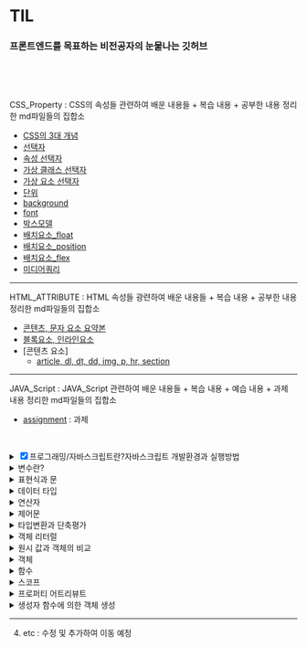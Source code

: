 # TIL

### 프론트엔드를 목표하는 비전공자의 눈물나는 깃허브

<br>

<br>

<br>

CSS_Property : CSS의 속성들 관련하여 배운 내용들 + 복습 내용 + 공부한 내용 정리한 md파일들의 집합소

- [CSS의 3대 개념](https://github.com/jjub0217/Dev-Log/blob/master/CSS_Property/CSS%EC%9D%98_3%EA%B0%80%EC%A7%80_%EC%A4%91%EC%9A%94%ED%95%9C_%EA%B0%9C%EB%85%90.md)
- [선택자](https://github.com/jjub0217/Dev-Log/blob/master/CSS_Property/%EC%84%A0%ED%83%9D%EC%9E%90.md)
- [속성 선택자](https://github.com/jjub0217/Dev-Log/blob/master/CSS_Property/%EC%86%8D%EC%84%B1_%EC%84%A0%ED%83%9D%EC%9E%90.md)
- [가상 클래스 선택자](https://github.com/jjub0217/Dev-Log/blob/master/CSS_Property/%EA%B0%80%EC%83%81_%ED%81%B4%EB%9E%98%EC%8A%A4_%EC%84%A0%ED%83%9D%EC%9E%90.md)
- [가상 요소 선택자](https://github.com/jjub0217/Dev-Log/blob/master/CSS_Property/%EA%B0%80%EC%83%81_%EC%9A%94%EC%86%8C_%EC%84%A0%ED%83%9D%EC%9E%90.md)
- [단위](https://github.com/jjub0217/Dev-Log/blob/master/CSS_Property/%EB%8B%A8%EC%9C%84.md)
- [background](https://github.com/jjub0217/Dev-Log/blob/master/CSS_Property/background.md)
- [font](https://github.com/jjub0217/Dev-Log/blob/master/CSS_Property/font.md)
- [박스모델](https://github.com/jjub0217/Dev-Log/blob/master/CSS_Property/%EB%B0%95%EC%8A%A4%EB%AA%A8%EB%8D%B8.md)
- [배치요소_float](https://github.com/jjub0217/Dev-Log/blob/master/CSS_Property/%EB%B0%B0%EC%B9%98%EC%9A%94%EC%86%8C_float.md)
- [배치요소_position](https://github.com/jjub0217/Dev-Log/blob/master/CSS_Property/%EB%B0%B0%EC%B9%98%EC%9A%94%EC%86%8C_position.md)
- [배치요소_flex](https://github.com/jjub0217/Dev-Log/blob/master/CSS_Property/%EB%B0%B0%EC%B9%98%EC%9A%94%EC%86%8C_flex.md)
- [미디어쿼리](https://github.com/jjub0217/Dev-Log/blob/master/CSS_Property/%EB%AF%B8%EB%94%94%EC%96%B4%EC%BF%BC%EB%A6%AC.md)

---

HTML_ATTRIBUTE : HTML 속성들 광련하여 배운 내용들 + 복습 내용 + 공부한 내용 정리한 md파일들의 집합소

-  [콘텐츠, 문자 요소 요약본](https://github.com/jjub0217/Dev-Log/blob/master/HTML_ATTRIBUTE/HTML%EC%9A%94%EC%86%8C%20contents_and_text.md)
-  [블록요소, 인라인요소](https://github.com/jjub0217/Dev-Log/blob/master/HTML_ATTRIBUTE/HTML%20%EC%9D%98%20%EB%B8%94%EB%A1%9D%EC%9A%94%EC%86%8C%EC%99%80%20%EC%9D%B8%EB%9D%BC%EC%9D%B8%EC%9A%94%EC%86%8C.md)
-  [콘텐츠 요소]
    - [article, dl, dt, dd, img, p, hr, section](https://github.com/jjub0217/Dev-Log/tree/master/HTML_ATTRIBUTE/contents_tag)

---

JAVA_Script : JAVA_Script 관련하여 배운 내용들 + 복습 내용 + 예습 내용 + 과제  내용 정리한 md파일들의 집합소

- [assignment](https://github.com/jjub0217/TIL/tree/master/JAVA_Script/assignment) : 과제

  <br>

<!DOCTYPE html>
<html lang="en">
<body>
    <div class="class1">
      <details class="class1-1">
            <summary><input type="checkbox" checked>프로그래밍/자바스크립트란?자바스크립트 개발환경과 실행방법</summary>
            <li><a href="https://github.com/jjub0217/TIL/blob/master/JAVA_Script/자바스크립트_강의_1(복습).md">
                    프런트엔드 개발자란
                </a></li>
            <li><a href="https://github.com/jjub0217/TIL/blob/master/JAVA_Script/자바스크립트_강의_1(복습).md">
                    Computational Thinking</a></li>
            <li><a href="https://github.com/jjub0217/TIL/blob/master/JAVA_Script/자바스크립트_강의_1(복습).md">
                    JAVA script의 소개 
                </a></li>
        </details>
    </div>
    <div class="class2-1">
        <details class="class2-1-1">
            <summary>변수란?</summary>
            <li><a href="https://github.com/jjub0217/TIL/blob/master/JAVA_Script/자바스크립트_강의_2-1(예%2C복습).md">
                    식별자/식별자 네이밍 규칙
                </a></li>
            <details class="class2-1-2">
                <summary>변수 선언</summary>
                 <li><a href="https://github.com/jjub0217/TIL/blob/master/JAVA_Script/자바스크립트_강의_2-1(예%2C복습).md">
                        변수 문법</a></li>
                <li><a href="https://github.com/jjub0217/TIL/blob/master/JAVA_Script/자바스크립트_강의_2-1(예%2C복습).md">
                        Reference Error</a></li>
                 <li><a href="https://github.com/jjub0217/TIL/blob/master/JAVA_Script/자바스크립트_강의_2-1(예%2C복습).md">
                        변수 호이스팅</a></li>
                 <li><a href="https://github.com/jjub0217/TIL/blob/master/JAVA_Script/자바스크립트_강의_2-1(예%2C복습).md">
                        값의 할당</a></li>
                 <li><a href="https://github.com/jjub0217/TIL/blob/master/JAVA_Script/자바스크립트_강의_2-1(예%2C복습).md">
                        값의 재할당</a></li>
                <li><a href="https://github.com/jjub0217/TIL/blob/master/JAVA_Script/자바스크립트_강의_2-1(예%2C복습).md">
                        값의 교환</a></li>
            </details>
        </details>
    </div>
    <div class="class2-2">
        <details class="class2-2-1">
            <summary>표현식과 문</summary>
             <li><a href="https://github.com/jjub0217/TIL/blob/master/JAVA_Script/자바스크립트_강의_2-2(예%2C복습).md">
                    값이란?
                </a></li>
            <li><a href="https://github.com/jjub0217/TIL/blob/master/JAVA_Script/자바스크립트_강의_2-2(예%2C복습).md">
                    리터럴이란?(원시타입/객체타입 이란?)</a></li>
              <li><a href="https://github.com/jjub0217/TIL/blob/master/JAVA_Script/자바스크립트_강의_2-2(예%2C복습).md">
                표현식
            </a></li>
        <li><a href="https://github.com/jjub0217/TIL/blob/master/JAVA_Script/자바스크립트_강의_2-2(예%2C복습).md">
                문
            </a></li>
    </details>
</div>
<div class="class3-1">
    <details class="class3-1-1">
        <summary>데이터 타입</summary>
        <li><a href="https://github.com/jjub0217/TIL/blob/master/JAVA_Script/자바스크립트_강의_3-1(예%2C복습).md">
                동적 타입 언어와 정적 타입 언어
            </a></li>
    </details>
</div>
<div class="class3-2">
    <details class="class3-2-1">
        <summary>연산자</summary>
        <li><a href="https://github.com/jjub0217/TIL/blob/master/JAVA_Script/자바스크립트_강의_3-2(예%2C복습).md">
                산술 연산자(이항/단항)
            </a></li>
        <li><a href="https://github.com/jjub0217/TIL/blob/master/JAVA_Script/자바스크립트_강의_3-2(예%2C복습).md">
                문자열 연결 연산자
            </a></li>
        <li><a href="https://github.com/jjub0217/TIL/blob/master/JAVA_Script/자바스크립트_강의_3-2(예%2C복습).md">
                할당 연산자
            </a></li>
        <details class="class3-2-2">
            <summary>비교 연산자</summary>
            <li><a href="https://github.com/jjub0217/TIL/blob/master/JAVA_Script/자바스크립트_강의_3-2(예%2C복습).md">
                    동등 / 일치 비교 연산자
                </a></li>
            <li><a href="https://github.com/jjub0217/TIL/blob/master/JAVA_Script/자바스크립트_강의_3-2(예%2C복습).md">
                    대소관계 비교 연산자
                </a></li>
        </details>
        <li><a href="https://github.com/jjub0217/TIL/blob/master/JAVA_Script/자바스크립트_강의_3-2(예%2C복습).md">삼항 조건 연산자
            </a></li>
            <li><a href="https://github.com/jjub0217/TIL/blob/master/JAVA_Script/자바스크립트_강의_3-2(예%2C복습).md">논리 연산자
        </a></li>
        <li><a href="https://github.com/jjub0217/TIL/blob/master/JAVA_Script/자바스크립트_강의_3-2(예%2C복습).md">단축 평가
    </a></li>
    </details>
    </div>
    <div class="class4-1">
    <details class="class4-1-1">
        <summary>제어문</summary>
        <li><a href="https://github.com/jjub0217/TIL/blob/master/JAVA_Script/자바스크립트_강의_4-1(예%2C복습).md">
                블록문
            </a></li>
        <details class="class4-1-2">
            <summary>조건문</summary>
            <li><a href="https://github.com/jjub0217/TIL/blob/master/JAVA_Script/자바스크립트_강의_4-1(예%2C복습).md">
                    if문
                </a></li>
            <li><a href="https://github.com/jjub0217/TIL/blob/master/JAVA_Script/자바스크립트_강의_4-1(예%2C복습).md">
                    if else문
                </a></li>
            <li><a href="https://github.com/jjub0217/TIL/blob/master/JAVA_Script/자바스크립트_강의_4-1(예%2C복습).md">
                    else if문
                </a></li>
            <li><a href="https://github.com/jjub0217/TIL/blob/master/JAVA_Script/자바스크립트_강의_4-1(예%2C복습).md">
                    switch문
                </a></li>
        </details>
        <details class="class4-1-3">
            <summary>반복문</summary>
            <li><a href="https://github.com/jjub0217/TIL/blob/master/JAVA_Script/자바스크립트_강의_4-1(예%2C복습).md">
                    for문
                </a></li>
            <li><a href="https://github.com/jjub0217/TIL/blob/master/JAVA_Script/자바스크립트_강의_4-1(예%2C복습).md">
                    while문
                </a></li>
            <li><a href="https://github.com/jjub0217/TIL/blob/master/JAVA_Script/자바스크립트_강의_4-1(예%2C복습).md">
                    do...while문
                </a></li>
            <li><a href="https://github.com/jjub0217/TIL/blob/master/JAVA_Script/자바스크립트_강의_4-1(예%2C복습).md">
                    break문
                </a></li>
            <li><a href="https://github.com/jjub0217/TIL/blob/master/JAVA_Script/자바스크립트_강의_4-1(예%2C복습).md">
                    continue문
                </a></li>
        </details>
    </details>
</div>
    <div class="class4-2">
    <details class="class4-2-1">
        <summary>타입변환과 단축평가</summary>
        <li><a href="https://github.com/jjub0217/TIL/blob/master/JAVA_Script/자바스크립트_강의_4-2(예%2C복습).md">
                타입변환이란?
            </a></li>
        <details class="class4-2-2">
            <summary>암묵적 타입 변환(문자열/숫자/불리언)</summary>
            <li><a href="https://github.com/jjub0217/TIL/blob/master/JAVA_Script/자바스크립트_강의_4-2(예%2C복습).md">
                    문자열 타입으로 변환
                </a></li>
            <li><a href="https://github.com/jjub0217/TIL/blob/master/JAVA_Script/자바스크립트_강의_4-2(예%2C복습).md">
                    숫자 타입으로 변환
                </a></li>
                    <li><a href="https://github.com/jjub0217/TIL/blob/master/JAVA_Script/자바스크립트_강의_4-2(예%2C복습).md">
                불리언 타입으로 변환
            </a></li>
    </details>
    <details class="class4-2-3">
        <summary>명시적 타입 변환(문자열/숫자/불리언)</summary>
        <li><a href="https://github.com/jjub0217/TIL/blob/master/JAVA_Script/자바스크립트_강의_4-2(예%2C복습).md">
                문자열 타입으로 변환
            </a></li>
           <li><a href="https://github.com/jjub0217/TIL/blob/master/JAVA_Script/자바스크립트_강의_4-2(예%2C복습).md">
            숫자 타입으로 변환
        </a></li>
    <li><a href="https://github.com/jjub0217/TIL/blob/master/JAVA_Script/자바스크립트_강의_4-2(예%2C복습).md">
            불리언 타입으로 변환
        </a></li>
</details>
<li><a href="https://github.com/jjub0217/TIL/blob/master/JAVA_Script/자바스크립트_강의_4-2(예%2C복습).md">
        단축 평가
    </a></li>
        </details>
    </div>
    <div class="class5-1">
    <details class="class5-1-1">
        <summary>객체 리터럴</summary>
        <details class="class5-1-1-1">
            <summary>프로퍼티</summary>
            <li><a href="https://github.com/jjub0217/TIL/blob/master/JAVA_Script/자바스크립트_강의_5-1(예%2C복습).md">
                    프로퍼티 키
                </a></li>
            <li><a href="https://github.com/jjub0217/TIL/blob/master/JAVA_Script/자바스크립트_강의_5-1(예%2C복습).md">
                    프로퍼티 값
                </a></li>
        </details>
        <details class="class5-1-2">
            <summary>메소드</summary>
            <li><a href="https://github.com/jjub0217/TIL/blob/master/JAVA_Script/자바스크립트_강의_5-1(예%2C복습).md">
                    프로퍼티 접근
                </a></li>
            <li><a href="https://github.com/jjub0217/TIL/blob/master/JAVA_Script/자바스크립트_강의_5-1(예%2C복습).md">
                프로퍼티 값 갱신
            </a></li>
             <li><a href="https://github.com/jjub0217/TIL/blob/master/JAVA_Script/자바스크립트_강의_5-1(예%2C복습).md">
            프로퍼티 동적 생성
        </a></li>
            <li><a href="https://github.com/jjub0217/TIL/blob/master/JAVA_Script/자바스크립트_강의_5-1(예%2C복습).md">
        프로퍼티 삭제
    </a></li>
            <li><a href="https://github.com/jjub0217/TIL/blob/master/JAVA_Script/자바스크립트_강의_5-1(예%2C복습).md">
        프로퍼티 축약 표현
    </a></li>
            <li><a href="https://github.com/jjub0217/TIL/blob/master/JAVA_Script/자바스크립트_강의_5-1(예%2C복습).md">
        프로퍼티 키 동적 생성
    </a></li>
           <li><a href="https://github.com/jjub0217/TIL/blob/master/JAVA_Script/자바스크립트_강의_5-1(예%2C복습).md">
        메소드 축약 표현
    </a></li>
        </details>
        </details>
    </div>
    <div class="class5-2">
    <details class="class5-2-1">
        <summary>원시 값과 객체의 비교</summary>
        <details class="class5-2-1-1">
            <summary>원시값</summary>
            <li><a href="https://github.com/jjub0217/TIL/blob/master/JAVA_Script/자바스크립트_강의_5-2(예%2C복습).md">
                    값에 의한 전달
                </a></li>
        </details>
        <details class="class5-2-1-2">
                <summary>객체</summary>
                <li><a href="https://github.com/jjub0217/TIL/blob/master/JAVA_Script/자바스크립트_강의_1.md">
                        참조에 의한 전달
                    </a></li>
            </details>
        </details>
    </div>
        <details class="class5-2-1-2">
            <summary>객체</summary>
            <li><a href="https://github.com/jjub0217/TIL/blob/master/JAVA_Script/자바스크립트_강의_5-2(예%2C복습).md">
                    참조에 의한 전달
                </a></li>
        </details>
    </details>
</div>
    <div class="class6">
    <details class="class6">
        <summary>함수</summary>
        <details class="class6-1-1">
            <summary>함수 정의</summary>
            <li><a href="https://github.com/jjub0217/TIL/blob/master/JAVA_Script/자바스크립트_강의_6-1(예%2C복습).md">
                    함수 이름
                </a></li>
            <li><a href="https://github.com/jjub0217/TIL/blob/master/JAVA_Script/자바스크립트_강의_6-1(예%2C복습).md">
                    매개 변수
                </a></li>
            <li><a href="https://github.com/jjub0217/TIL/blob/master/JAVA_Script/자바스크립트_강의_6-1(예%2C복습).md">
                    반환값
                </a></li>
            <li><a href="https://github.com/jjub0217/TIL/blob/master/JAVA_Script/자바스크립트_강의_6-1(예%2C복습).md">
                    식별자
                </a></li>
            <li><a href="https://github.com/jjub0217/TIL/blob/master/JAVA_Script/자바스크립트_강의_6-1(예%2C복습).md">
                    함수를 정의하는 방법
                </a></li>
        </details>
        <details class="class6-1-2">
            <summary>함수 호출</summary>
            <li><a href="https://github.com/jjub0217/TIL/blob/master/JAVA_Script/자바스크립트_강의_6-1(예%2C복습).md">
                    인수
                </a></li>
        </details>
        <details class="class6-2">
            <summary>함수 리터럴</summary>
            <details class="class6-2-1">
                <summary>기명 함수 리터럴</summary>
                <li><a href="https://github.com/jjub0217/TIL/blob/master/JAVA_Script/자바스크립트_강의_6-1(예%2C복습).md">
                        함수 선언문
                    </a></li>
            </details>
            <details class="class6-2-2">
                <summary>기명 함수 리터럴 & 익명 함수 리터럴</summary>
                <li><a href="https://github.com/jjub0217/TIL/blob/master/JAVA_Script/자바스크립트_강의_6-1(예%2C복습).md">
                        함수 표현식
                    </a></li>
            </details>
        </details>
        <details class="class6-3">
            <summary>함수 호출</summary>
            <details class="class6-3-1">
                <summary>인수가 부족하거나 초과한 경우</summary>
                <li><a href="https://github.com/jjub0217/TIL/blob/master/JAVA_Script/자바스크립트_강의_6-1(예%2C복습).md">
                        인수가 부족한 경우
                    </a></li>
                <li><a href="https://github.com/jjub0217/TIL/blob/master/JAVA_Script/자바스크립트_강의_6-1(예%2C복습).md">
                        인수가 초과되는 경우
                    </a></li>
            </details>
            <li><a href="https://github.com/jjub0217/TIL/blob/master/JAVA_Script/자바스크립트_강의_6-1(예%2C복습).md">
                    인수에 잘못된 타입이 들어온 경우
                </a></li>
        </details>
        <li><a href="https://github.com/jjub0217/TIL/blob/master/JAVA_Script/자바스크립트_강의_6-1(예%2C복습).md">
                반환문
            </a></li>
        <li><a href="https://github.com/jjub0217/TIL/blob/master/JAVA_Script/자바스크립트_강의_6-1(예%2C복습).md">
                참조에 의한 전달과 외부 상태의 변경
            </a></li>
        <details class="class6-7">
            <summary>다양한 함수의 형태</summary>
            <li><a href="https://github.com/jjub0217/TIL/blob/master/JAVA_Script/자바스크립트_강의_6-1(예%2C복습).md">
                    즉시 실행 함수
                </a></li>
            <li><a href="https://github.com/jjub0217/TIL/blob/master/JAVA_Script/자바스크립트_강의_6-1(예%2C복습).md">
                    재귀 함수
                </a></li>
            <li><a href="https://github.com/jjub0217/TIL/blob/master/JAVA_Script/자바스크립트_강의_6-1(예%2C복습).md">
                    중첩 함수
                </a></li>
            <li><a href="https://github.com/jjub0217/TIL/blob/master/JAVA_Script/자바스크립트_강의_6-1(예%2C복습).md">
                    콜백 함수
                </a></li>
        </details>
        <details class="class7">
            <summary>순수 함수와 비순수 함수</summary>
            <li><a href="https://github.com/jjub0217/TIL/blob/master/JAVA_Script/자바스크립트_강의_6-2(예%2C복습).md">
                    순수 함수
                </a></li>
            <li><a href="https://github.com/jjub0217/TIL/blob/master/JAVA_Script/자바스크립트_강의_6-2(예%2C복습).md">
                    비순수 함수
                </a></li>
        </details>
    </details>
</div>
    <div class="class7">
    <details class="class7-1">
        <summary>스코프</summary>
        <li><a href="https://github.com/jjub0217/TIL/blob/master/JAVA_Script/자바스크립트_강의_7(예%2C복습).md">
                전역 스코프
            </a></li>
        <li><a href="https://github.com/jjub0217/TIL/blob/master/JAVA_Script/자바스크립트_강의_7(예%2C복습).md">
                지역 스코프
            </a></li>
        <li><a href="https://github.com/jjub0217/TIL/blob/master/JAVA_Script/자바스크립트_강의_7(예%2C복습).md">
                (전역&지역) 스코프 정리
            </a></li>
        <li><a href="https://github.com/jjub0217/TIL/blob/master/JAVA_Script/자바스크립트_강의_7(예%2C복습).md">
                전역 변수의 문제점
            </a></li>
        <details class="class7-2">
            <summary>let, const와 블록 레벨 스코프</summary>
            <li><a href="https://github.com/jjub0217/TIL/blob/master/JAVA_Script/자바스크립트_강의_7(예%2C복습).md">
                    var 키워드의 문제점
                </a></li>
            <li><a href="https://github.com/jjub0217/TIL/blob/master/JAVA_Script/자바스크립트_강의_7(예%2C복습).md">
                    let 키워드
                </a></li>
            <li><a href="https://github.com/jjub0217/TIL/blob/master/JAVA_Script/자바스크립트_강의_7(예%2C복습).md">
                    전역 객체와 let
                </a></li>
            <details class="class7-3">
                <summary>const 키워드</summary>
                <li><a href="https://github.com/jjub0217/TIL/blob/master/JAVA_Script/자바스크립트_강의_7(예%2C복습).md">
                        let 키워드와 const 키워드의 차이점
                    </a></li>
                <li><a href="https://github.com/jjub0217/TIL/blob/master/JAVA_Script/자바스크립트_강의_7(예%2C복습).md">
                        var 키워드, let 키워드, const 키워드의 추천 사용법
                    </a></li>
            </details>
        </details>
    </details>
</div>
    <div class="class8">
    <details class="class8-1">
        <summary>프로퍼티 어트리뷰트</summary>
        <details class="class8-1-1">
            <summary>데이터 프로퍼티와 접근자 프로퍼티</summary>
            <li><a href="https://github.com/jjub0217/TIL/blob/master/JAVA_Script/자바스크립트_강의_8-1(예%2C복습).md">
                    데이터 프로퍼티
                </a></li>
            <li><a href="https://github.com/jjub0217/TIL/blob/master/JAVA_Script/자바스크립트_강의_8-1(예%2C복습).md">
                    접근자 프로퍼티
                </a></li>
        </details>
        <details class="class8-2">
            <summary>프로퍼티 정의</summary>
            <li><a href="https://github.com/jjub0217/TIL/blob/master/JAVA_Script/자바스크립트_강의_8-1(예%2C복습).md">
                    데이터 프로퍼티 정의
                </a></li>
            <li><a href="https://github.com/jjub0217/TIL/blob/master/JAVA_Script/자바스크립트_강의_8-1(예%2C복습).md">
                    접근자 프로퍼티 정의
                </a></li>
            <li><a href="https://github.com/jjub0217/TIL/blob/master/JAVA_Script/자바스크립트_강의_8-1(예%2C복습).md">
                    객체 변경 방지
                </a></li>
        </details>
    </details>
</div>
    <div class="class8-3">
    <details class="class8-3-1">
        <summary>생성자 함수에 의한 객체 생성</summary>
        <li><a href="https://github.com/jjub0217/TIL/blob/master/JAVA_Script/자바스크립트_강의_8-2(예%2C복습).md">
                Object 생성자 함수
            </a></li>
        <details class="class8-3-2">
            <summary>생성자 함수</summary>
            <li><a href="https://github.com/jjub0217/TIL/blob/master/JAVA_Script/자바스크립트_강의_8-2(예%2C복습).md">
                    객체 리터럴에 의한 객체 생성 방식의 문제점
                </a></li>
            <li><a href="https://github.com/jjub0217/TIL/blob/master/JAVA_Script/자바스크립트_강의_8-2(예%2C복습).md">
                    생성자 함수에 의한 객체 생성 방식의 장점
                </a></li>
            <li><a href="https://github.com/jjub0217/TIL/blob/master/JAVA_Script/자바스크립트_강의_8-2(예%2C복습).md">
                    생성자 함수의 인스턴스 생성 과정
                </a></li>
            <li><a href="https://github.com/jjub0217/TIL/blob/master/JAVA_Script/자바스크립트_강의_8-2(예%2C복습).md">
                    내부 메소드 [[Call]]과 [[Construct]]
                </a></li>
            <li><a href="https://github.com/jjub0217/TIL/blob/master/JAVA_Script/자바스크립트_강의_8-2(예%2C복습).md">
                    Construct와 non-construct
                </a></li>
           <li><a href="https://github.com/jjub0217/TIL/blob/master/JAVA_Script/자바스크립트_강의_8-2(예%2C복습).md">
                    new 연산자
                </a></li>
            <li><a href="https://github.com/jjub0217/TIL/blob/master/JAVA_Script/자바스크립트_강의_8-2(예%2C복습).md">
                    new.target
                </a></li>
        </details>
    </details>
</div>







---

4. etc : 수정 및 추가하여 이동 예정
